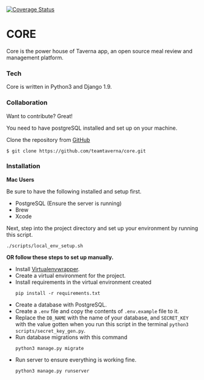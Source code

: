 [![Coverage Status](https://coveralls.io/repos/github/teamtaverna/core/badge.svg?branch=master)](https://coveralls.io/github/teamtaverna/core?branch=master)

# CORE
Core is the power house of Taverna app, an open source meal review and management platform.

### Tech
Core is written in Python3 and Django 1.9.

### Collaboration

Want to contribute? Great!

You need to have postgreSQL installed and set up on your machine.

Clone the repository from [GitHub](https://www.github.com)
```
$ git clone https://github.com/teamtaverna/core.git
```

### Installation

**Mac Users**

Be sure to have the following installed and setup first.
* PostgreSQL (Ensure the server is running)
* Brew
* Xcode

Next, step into the project directory and set up your environment by running this script.

```
./scripts/local_env_setup.sh
```

**OR follow these steps to set up manually.**
* Install [Virtualenvwrapper](https://virtualenvwrapper.readthedocs.org/en/latest/install.html).
* Create a virtual environment for the project.
* Install requirements in the virtual environment created
    ```
    pip install -r requirements.txt
    ```
* Create a database with PostgreSQL.
* Create a `.env` file and copy the contents of `.env.example` file to it.
* Replace the `DB_NAME` with the name of your database, and `SECRET_KEY` with the value gotten when you run this script in the terminal `python3 scripts/secret_key_gen.py`.
* Run database migrations with this command
    ```
    python3 manage.py migrate
    ```
* Run server to ensure everything is working fine.
    ```
    python3 manage.py runserver
    ```
